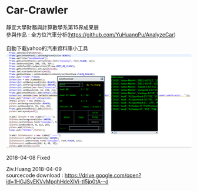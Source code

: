 # Car-Crawler
靜宜大學財務與計算數學系第15界成果展<br>
參與作品 : 全方位汽車分析(https://github.com/YuHuangPu/AnalyzeCar)<br>
<br>
自動下載yahoo的汽車資料庫小工具<br>
![image](https://github.com/YuHuangPu/Car-Crawler/blob/master/example.PNG)



2018-04-08 Fixed

Ziv.Huang 2018-04-09<br>
sourcecode download : https://drive.google.com/open?id=1HGJSvEKVvMpqhHdeXlVi-tI5jp0tA--d
